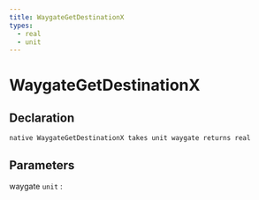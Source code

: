 ```yaml
---
title: WaygateGetDestinationX
types:
  - real
  - unit
---
```


# WaygateGetDestinationX

## Declaration

```jass
native WaygateGetDestinationX takes unit waygate returns real
```

## Parameters
waygate `unit`
: 
